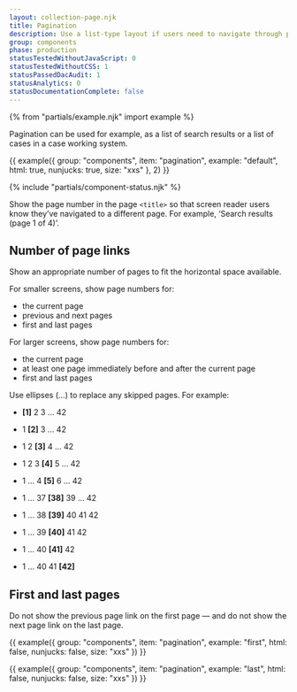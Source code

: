 ```yaml
---
layout: collection-page.njk
title: Pagination
description: Use a list-type layout if users need to navigate through pages of similar items.
group: components
phase: production
statusTestedWithoutJavaScript: 0
statusTestedWithoutCSS: 1
statusPassedDacAudit: 1
statusAnalytics: 0
statusDocumentationComplete: false
---
```


{% from "partials/example.njk" import example %}

Pagination can be used for example, as a list of search results or a list of cases in a case working system.

{{ example({ group: "components", item: "pagination", example: "default", html: true, nunjucks: true, size: "xxs" }, 2) }}

{% include "partials/component-status.njk" %}

Show the page number in the page `<title>` so that screen reader users know they’ve navigated to a different page. For example, ‘Search results (page 1 of 4)’.

## Number of page links

Show an appropriate number of pages to fit the horizontal space available.

For smaller screens, show page numbers for:

- the current page
- previous and next pages
- first and last pages

For larger screens, show page numbers for:

- the current page
- at least one page immediately before and after the current page
- first and last pages

Use ellipses (&hellip;) to replace any skipped pages. For example:

- **[1]** 2 3 &hellip; 42
- 1 **[2]** 3 &hellip; 42
- 1 2 **[3]** 4 &hellip; 42
- 1 2 3 **[4]** 5 &hellip; 42
- 1 &hellip; 4 **[5]** 6 &hellip; 42

- 1 &hellip; 37 **[38]** 39 &hellip; 42
- 1 &hellip; 38 **[39]** 40 41 42
- 1 &hellip; 39 **[40]** 41 42
- 1 &hellip; 40 **[41]** 42
- 1 &hellip; 40 41 **[42]**

## First and last pages

Do not show the previous page link on the first page — and do not show the next page link on the last page.

{{ example({ group: "components", item: "pagination", example: "first", html: false, nunjucks: false, size: "xxs" }) }}

{{ example({ group: "components", item: "pagination", example: "last", html: false, nunjucks: false, size: "xxs" }) }}

<!-- ## Previous and next pages

{{ example({ group: "components", item: "pagination", example: "previous-next", html: false, nunjucks: false, size: "xxs" }) }} -->
